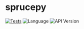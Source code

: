# sprucepy
[![Tests](https://github.com/Hunter87ff/sprucepy/actions/workflows/python-application.yml/badge.svg)](https://github.com/Hunter87ff/sprucepy/actions/workflows/python-application.yml)
![Language](https://img.shields.io/badge/lang-Python%203.5|3.8|3.10-blue)
![API Version](https://img.shields.io/badge/Version-1.0.0-violet)
